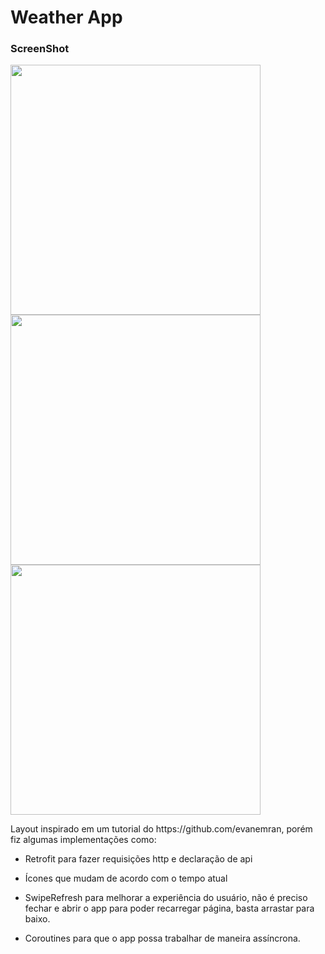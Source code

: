 <h1>Weather App</h1>

<h3>ScreenShot</h3>

<img src="https://i.imgur.com/2zRWx5x.png" height="400"><img src="https://i.imgur.com/tj3NqMi.png" height="400"><img src="https://i.imgur.com/iWdKP1T.png" height="400">

<p>Layout inspirado em um tutorial do https://github.com/evanemran, porém fiz algumas implementações como:

- Retrofit para fazer requisições http e declaração de api

- Ícones que mudam de acordo com o tempo atual

- SwipeRefresh para melhorar a experiência do usuário, não é preciso fechar e abrir o 
app para poder recarregar página, basta arrastar para baixo.

- Coroutines para que o app possa trabalhar de maneira assíncrona.
</p>
